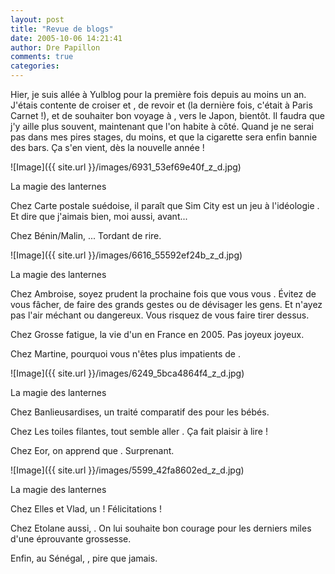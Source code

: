 ```yaml
---
layout: post
title: "Revue de blogs"
date: 2005-10-06 14:21:41
author: Dre Papillon
comments: true
categories: 
---
```



Hier, je suis allée à Yulblog pour la première fois depuis au moins un an.  J'étais contente de croiser  et , de revoir  et  (la dernière fois, c'était à Paris Carnet !), et de souhaiter bon voyage à , vers le Japon, bientôt.  Il faudra que j'y aille plus souvent, maintenant que l'on habite à côté.  Quand je ne serai pas dans mes pires stages, du moins, et que la cigarette sera enfin bannie des bars.  Ça s'en vient, dès la nouvelle année !


![Image]({{ site.url }}/images/6931_53ef69e40f_z_d.jpg)
<div class="photoattrib">La magie des lanternes</div>



Chez Carte postale suédoise, il paraît que Sim City est un jeu à l'idéologie .  Et dire que j'aimais bien, moi aussi, avant...

Chez Bénin/Malin, ...  Tordant de rire.


![Image]({{ site.url }}/images/6616_55592ef24b_z_d.jpg)
<div class="photoattrib">La magie des lanternes</div>



Chez Ambroise, soyez prudent la prochaine fois que vous vous .  Évitez de vous fâcher, de faire des grands gestes ou de dévisager les gens.  Et n'ayez pas l'air méchant ou dangereux.  Vous risquez de vous faire tirer dessus.

Chez Grosse fatigue, la vie d'un  en France en 2005.  Pas joyeux joyeux.

Chez Martine, pourquoi vous n'êtes plus impatients de .


![Image]({{ site.url }}/images/6249_5bca4864f4_z_d.jpg)
<div class="photoattrib">La magie des lanternes</div>



Chez Banlieusardises, un traité comparatif des  pour les bébés.

Chez Les toiles filantes, tout semble aller .  Ça fait plaisir à lire !

Chez Eor, on apprend que .  Surprenant.


![Image]({{ site.url }}/images/5599_42fa8602ed_z_d.jpg)
<div class="photoattrib">La magie des lanternes</div>



Chez Elles et Vlad, un  !  Félicitations !

Chez Etolane aussi, .  On lui souhaite bon courage pour les derniers miles d'une éprouvante grossesse.

Enfin, au Sénégal, , pire que jamais.
